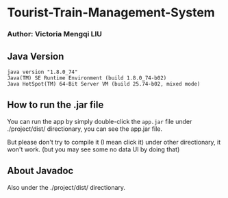 # Tourist-Train-Management-System

### Author: Victoria Mengqi LIU

## Java Version

	java version "1.8.0_74"
	Java(TM) SE Runtime Environment (build 1.8.0_74-b02)
	Java HotSpot(TM) 64-Bit Server VM (build 25.74-b02, mixed mode)
	
## How to run the .jar file

You can run the app by simply double-click the `app.jar` file under ./project/dist/ directionary, you can see the app.jar file.

But please don't try to compile it (I mean click it) under other directionary, it won't work. (but you may see some no data UI by doing that)

## About Javadoc

Also under the ./project/dist/ directionary.
